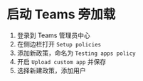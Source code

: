 # 启动 Teams 旁加载

1. 登录到 Teams 管理员中心
2. 在侧边栏打开 `Setup policies`
3. 添加新政策，命名为 `Testing apps policy`
4. 开启 `Upload custom app` 并保存
5. 选择新建政策，添加用户
